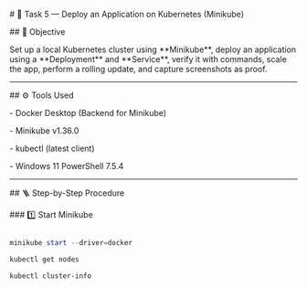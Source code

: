 \# 🧩 Task 5 — Deploy an Application on Kubernetes (Minikube)



\## 📘 Objective

Set up a local Kubernetes cluster using \*\*Minikube\*\*, deploy an application using a \*\*Deployment\*\* and \*\*Service\*\*, verify it with commands, scale the app, perform a rolling update, and capture screenshots as proof.



---



\## ⚙️ Tools Used

\- Docker Desktop (Backend for Minikube)

\- Minikube v1.36.0  

\- kubectl (latest client)  

\- Windows 11 PowerShell 7.5.4



---



\## 🪜 Step-by-Step Procedure



\### 1️⃣ Start Minikube

```powershell

minikube start --driver=docker

kubectl get nodes

kubectl cluster-info




